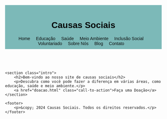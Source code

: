 <!DOCTYPE html>
<html lang="pt-BR">
<head>
    <meta charset="UTF-8">
    <meta name="viewport" content="width=device-width, initial-scale=1.0">
    <title>Causas Sociais - Home</title>
    <link rel="stylesheet" href="styles.css">
</head>
<body>
    <header>
        <h1>Causas Sociais</h1>
        <nav>
            <ul>
                <li><a href="index.html">Home</a></li>
                <li><a href="educacao.html">Educação</a></li>
                <li><a href="saude.html">Saúde</a></li>
                <li><a href="meio-ambiente.html">Meio Ambiente</a></li>
                <li><a href="inclusao.html">Inclusão Social</a></li>
                <li><a href="voluntariado.html">Voluntariado</a></li>
                <li><a href="sobre.html">Sobre Nós</a></li>
                <li><a href="blog.html">Blog</a></li>
                <li><a href="contato.html">Contato</a></li>
            </ul>
        </nav>
    </header>

    <section class="intro">
        <h2>Bem-vindo ao nosso site de causas sociais</h2>
        <p>Descubra como você pode fazer a diferença em várias áreas, como educação, saúde e meio ambiente.</p>
        <a href="doacao.html" class="call-to-action">Faça uma Doação</a>
    </section>

    <footer>
        <p>&copy; 2024 Causas Sociais. Todos os direitos reservados.</p>
    </footer>
</body>
</html>


<!DOCTYPE html>
<html lang="pt-BR">
<head>
    <meta charset="UTF-8">
    <meta name="viewport" content="width=device-width, initial-scale=1.0">
    <title>Projetos de Inclusão Social em Pernambuco</title>
    <style>
        html, body {
            height: 100%;
            margin: 0;
            font-family: Arial, sans-serif;
            display: flex;
            flex-direction: column;
        }

        body {
            display: flex;
            flex-direction: column;
            justify-content: space-between;
        }

        header {
            background-color: #7cb9b8;
            color: #030303;
            padding: 10px 0;
        }

        nav ul {
            list-style-type: none;
            padding: 0;
            margin: 0;
            text-align: center;
        }

        nav ul li {
            display: inline;
            margin-right: 15px;
        }

        nav ul li a {
            color: #0c0c0c;
            text-decoration: none;
        }

        main {
            flex: 1;
            padding: 20px;
        }

        .intro {
            background-color: #f9f9f9; /* Fundo sólido sem imagem */
            border-radius: 8px;
            padding: 20px;
            box-shadow: 0 0 10px rgba(0, 0, 0, 0.1);
            text-align: center;
        }

        .intro h2 {
            color: #007BFF;
            font-size: 2.5em;
            margin-bottom: 20px;
        }

        .intro p {
            font-size: 1.2em;
            margin-bottom: 20px;
        }

        .intro ul {
            list-style-type: none;
            padding: 0;
            margin: 0;
        }

        .intro ul li {
            margin-bottom: 30px;
            display: flex;
            align-items: flex-start;
            justify-content: center;
            gap: 20px;
            flex-wrap: wrap;
            text-align: left; /* Alinha o texto à esquerda */
        }

        .intro ul li img {
            max-width: 200px; /* Ajuste o tamanho conforme necessário */
            height: auto;
            border-radius: 8px;
            box-shadow: 0 0 10px rgba(0, 0, 0, 0.2);
        }

        .intro div {
            max-width: 600px; /* Limita a largura do texto */
        }

        .intro h3 {
            color: #007BFF;
            font-size: 1.8em;
            margin-top: 0;
            margin-bottom: 10px;
        }

        .call-to-action {
            display: inline-block;
            padding: 15px 30px;
            background-color: #007BFF;
            color: #fff;
            text-decoration: none;
            border-radius: 8px;
            transition: background-color 0.3s ease, transform 0.3s ease;
            font-size: 1.2em;
            margin-top: 20px;
        }

        .call-to-action:hover {
            background-color: #0056b3;
            transform: scale(1.05);
        }

        footer {
            background-color: #7cb9b8;
            color: #000000;
            text-align: center;
            padding: 10px 0;
        }
    </style>
</head>
<body>
    <header>
        <nav>
            <ul>
                <li><a href="index.html">Início</a></li>
                <li><a href="sobre.html">Sobre</a></li>
                <li><a href="projetos.html">Projetos</a></li>
                <li><a href="contato.html">Contato</a></li>
            </ul>
        </nav>
    </header>
    <main>
        <section class="intro">
            <h2>Projetos de Inclusão Social em Pernambuco</h2>
            <p>A inclusão social é fundamental para garantir que todas as pessoas, independentemente de suas condições econômicas ou sociais, tenham acesso a oportunidades e possam participar ativamente da sociedade. Em Pernambuco, diversos projetos de inclusão social buscam promover igualdade de oportunidades para grupos vulneráveis.</p>
            <p><strong>Principais Projetos:</strong></p>
            <ul>
                <li>
                    <img src="images (9).jpg" alt="Projeto Comunidade Inclusiva">
                    <div>
                        <h3>Projeto Comunidade Inclusiva</h3>
                        <p>Este projeto visa integrar pessoas com deficiência no mercado de trabalho, oferecendo capacitação profissional e apoio psicológico.</p>
                    </div>
                </li>
                <li>
                    <img src="images (10).jpg" alt="Inclusão Digital">
                    <div>
                        <h3>Inclusão Digital</h3>
                        <p>Focado em levar tecnologia e inclusão digital para comunidades carentes, capacitando jovens e adultos para o mercado de trabalho digital.</p>
                    </div>
                </li>
                <li>
                    <img src="projeto-social-Tijuca.jpg" alt="Jovens na Comunidade">
                    <div>
                        <h3>Jovens na Comunidade</h3>
                        <p>Promove atividades educacionais e culturais para jovens de comunidades vulneráveis, proporcionando oportunidades de crescimento pessoal e social.</p>
                    </div>
                </li>
                <li>
                    <img src="empodera-elas-site.webp" alt="Geração de Renda para Mulheres">
                    <div>
                        <h3>Geração de Renda para Mulheres</h3>
                        <p>Projeto voltado para a capacitação e geração de renda para mulheres em situação de vulnerabilidade, promovendo sua independência financeira.</p>
                    </div>
                </li>
            </ul>
            <a href="doacao.html" class="call-to-action">Contribua com os Projetos</a>
        </section>
    </main>
    <footer>
        <p>&copy; 2024 Nosso Site de Causas Sociais. Todos os direitos reservados.</p>
    </footer>
</body>
</html>


<!DOCTYPE html>
<html lang="pt-BR">
<head>
    <meta charset="UTF-8">
    <meta name="viewport" content="width=device-width, initial-scale=1.0">
    <title>Projetos de Proteção ao Meio Ambiente em Pernambuco</title>
    <style>
        html, body {
            height: 100%;
            margin: 0;
            font-family: Arial, sans-serif;
            display: flex;
            flex-direction: column;
        }

        body {
            display: flex;
            flex-direction: column;
            justify-content: space-between;
        }

        header {
            background-color: #7cb9b8;
            color: #030303;
            padding: 10px 0;
        }

        nav ul {
            list-style-type: none;
            padding: 0;
            margin: 0;
            text-align: center;
        }

        nav ul li {
            display: inline;
            margin-right: 15px;
        }

        nav ul li a {
            color: #0c0c0c;
            text-decoration: none;
        }

        main {
            flex: 1;
            padding: 20px;
        }

        .intro {
            background-color: #f9f9f9;
            border-radius: 8px;
            padding: 20px;
            box-shadow: 0 0 10px rgba(0, 0, 0, 0.1);
            text-align: center;
        }

        .intro h2 {
            color: #007BFF;
            font-size: 2.5em;
            margin-bottom: 20px;
        }

        .intro p {
            font-size: 1.2em;
            margin-bottom: 20px;
        }

        .intro ul {
            list-style-type: none;
            padding: 0;
            margin: 0;
        }

        .intro ul li {
            margin-bottom: 30px;
            display: flex;
            align-items: flex-start;
            justify-content: center;
            gap: 20px;
            flex-wrap: wrap;
            text-align: left;
        }

        .intro ul li img {
            max-width: 200px;
            height: auto;
            border-radius: 8px;
            box-shadow: 0 0 10px rgba(0, 0, 0, 0.2);
        }

        .intro div {
            max-width: 600px;
        }

        .intro h3 {
            color: #007BFF;
            font-size: 1.8em;
            margin-top: 0;
            margin-bottom: 10px;
        }

        .call-to-action {
            display: inline-block;
            padding: 15px 30px;
            background-color: #007BFF;
            color: #fff;
            text-decoration: none;
            border-radius: 8px;
            transition: background-color 0.3s ease, transform 0.3s ease;
            font-size: 1.2em;
            margin-top: 20px;
        }

        .call-to-action:hover {
            background-color: #0056b3;
            transform: scale(1.05);
        }

        footer {
            background-color: #7cb9b8;
            color: #000000;
            text-align: center;
            padding: 10px 0;
        }
    </style>
</head>
<body>
    <header>
        <nav>
            <ul>
                <li><a href="index.html">Início</a></li>
                <li><a href="sobre.html">Sobre</a></li>
                <li><a href="projetos.html">Projetos</a></li>
                <li><a href="contato.html">Contato</a></li>
            </ul>
        </nav>
    </header>
    <main>
        <section class="intro">
            <h2>Projetos de Proteção ao Meio Ambiente em Pernambuco</h2>
            <p>A preservação do meio ambiente é essencial para garantir um futuro sustentável. Em Pernambuco, diversos projetos de proteção ambiental têm sido implementados, buscando preservar a biodiversidade, combater o desmatamento e conscientizar a população sobre a importância de cuidar do planeta.</p>
            <p><strong>Principais Projetos:</strong></p>
            <ul>
                <li>
                    <img src="images (5).jpg" alt="Recuperação de Áreas Degradadas">
                    <div>
                        <h3>Recuperação de Áreas Degradadas</h3>
                        <p>Este projeto busca replantar árvores nativas e restaurar ecossistemas em áreas devastadas pelo desmatamento ou degradação ambiental.</p>
                    </div>
                </li>
                <li>
                    <img src="images (7).jpg" alt="Educação Ambiental nas Escolas">
                    <div>
                        <h3>Educação Ambiental nas Escolas</h3>
                        <p>Focado em conscientizar jovens estudantes sobre a importância da preservação ambiental e promover ações sustentáveis no dia a dia.</p>
                    </div>
                </li>
                <li>
                    <img src="images (6).jpg" alt="Proteção de Reservas Naturais">
                    <div>
                        <h3>Proteção de Reservas Naturais</h3>
                        <p>Trabalha na proteção de áreas de conservação ambiental, impedindo a ocupação ilegal e promovendo a biodiversidade local.</p>
                    </div>
                </li>
                <li>
                    <img src="images (8).jpg" alt="Reciclagem e Gestão de Resíduos">
                    <div>
                        <h3>Reciclagem e Gestão de Resíduos</h3>
                        <p>Este projeto incentiva a reciclagem e a correta gestão dos resíduos sólidos em comunidades, reduzindo o impacto ambiental do lixo.</p>
                    </div>
                </li>
            </ul>
            <a href="doacao.html" class="call-to-action">Contribua com os Projetos</a>
        </section>
    </main>
    <footer>
        <p>&copy; 2024 Nosso Site de Causas Sociais. Todos os direitos reservados.</p>
    </footer>
</body>
</html>


<!DOCTYPE html>
<html lang="pt-BR">
<head>
    <meta charset="UTF-8">
    <meta name="viewport" content="width=device-width, initial-scale=1.0">
    <title>Projetos de Saúde em Pernambuco</title>
    <style>
        html, body {
            height: 100%;
            margin: 0;
            font-family: Arial, sans-serif;
            display: flex;
            flex-direction: column;
        }

        body {
            display: flex;
            flex-direction: column;
            justify-content: space-between;
        }

        header {
            background-color: #7cb9b8;
            color: #030303;
            padding: 10px 0;
        }

        nav ul {
            list-style-type: none;
            padding: 0;
            margin: 0;
            text-align: center;
        }

        nav ul li {
            display: inline;
            margin-right: 15px;
        }

        nav ul li a {
            color: #0c0c0c;
            text-decoration: none;
        }

        main {
            flex: 1;
            padding: 20px;
        }

        .intro {
            background-color: #f9f9f9; /* Fundo sólido sem imagem */
            border-radius: 8px;
            padding: 20px;
            box-shadow: 0 0 10px rgba(0, 0, 0, 0.1);
            text-align: center;
        }

        .intro h2 {
            color: #007BFF;
            font-size: 2.5em;
            margin-bottom: 20px;
        }

        .intro p {
            font-size: 1.2em;
            margin-bottom: 20px;
        }

        .intro ul {
            list-style-type: none;
            padding: 0;
            margin: 0;
        }

        .intro ul li {
            margin-bottom: 30px;
            display: flex;
            align-items: flex-start;
            justify-content: center;
            gap: 20px;
            flex-wrap: wrap;
            text-align: left; /* Alinha o texto à esquerda */
        }

        .intro ul li img {
            max-width: 200px; /* Ajuste o tamanho conforme necessário */
            height: auto;
            border-radius: 8px;
            box-shadow: 0 0 10px rgba(0, 0, 0, 0.2);
        }

        .intro div {
            max-width: 600px; /* Limita a largura do texto */
        }

        .intro h3 {
            color: #007BFF;
            font-size: 1.8em;
            margin-top: 0;
            margin-bottom: 10px;
        }

        .call-to-action {
            display: inline-block;
            padding: 15px 30px;
            background-color: #007BFF;
            color: #fff;
            text-decoration: none;
            border-radius: 8px;
            transition: background-color 0.3s ease, transform 0.3s ease;
            font-size: 1.2em;
            margin-top: 20px;
        }

        .call-to-action:hover {
            background-color: #0056b3;
            transform: scale(1.05);
        }

        footer {
            background-color: #7cb9b8;
            color: #000000;
            text-align: center;
            padding: 10px 0;
        }
    </style>
</head>
<body>
    <header>
        <nav>
            <ul>
                <li><a href="index.html">Início</a></li>
                <li><a href="sobre.html">Sobre</a></li>
                <li><a href="projetos.html">Projetos</a></li>
                <li><a href="contato.html">Contato</a></li>
            </ul>
        </nav>
    </header>
    <main>
        <section class="intro">
            <h2>Projetos de Saúde em Pernambuco</h2>
            <p>A saúde é um direito fundamental e essencial para o bem-estar das comunidades. Em Pernambuco, vários projetos são dedicados a melhorar o acesso a cuidados médicos e promover a saúde em comunidades carentes. Estes projetos buscam enfrentar desafios como a falta de infraestrutura, recursos e serviços médicos adequados.</p>
            <p><strong>Principais Projetos:</strong></p>
            <ul>
                <li>
                    <img src="images (3).jpg" alt="Saúde em Ação">
                    <div>
                        <h3>Saúde em Ação</h3>
                        <p>Este projeto oferece atendimento médico básico e emergencial em áreas rurais e isoladas, com unidades móveis e clínicas comunitárias.</p>
                    </div>
                </li>
                <li>
                    <img src="images (4).jpg" alt="Cuidando da Saúde">
                    <div>
                        <h3>Cuidando da Saúde</h3>
                        <p>Focado em prevenção e tratamento de doenças crônicas, este projeto realiza campanhas de conscientização e oferece exames gratuitos para a população.</p>
                    </div>
                </li>
                <li>
                    <img src="77.jpg" alt="Saúde Mental e Bem-Estar">
                    <div>
                        <h3>Saúde Mental e Bem-Estar</h3>
                        <p>Oferece suporte psicológico e programas de saúde mental, incluindo grupos de apoio e terapias comunitárias para melhorar a qualidade de vida.</p>
                    </div>
                </li>
                <li>
                    <img src="imagem5.jpeg" alt="Vacinação e Imunização">
                    <div>
                        <h3>Vacinação e Imunização</h3>
                        <p>Realiza campanhas de vacinação em massa para prevenir doenças infecciosas, com foco em crianças e idosos.</p>
                    </div>
                </li>
            </ul>
            <a href="doacao.html" class="call-to-action">Contribua com os Projetos</a>
        </section>
    </main>
    <footer>
        <p>&copy; 2024 Nosso Site de Causas Sociais. Todos os direitos reservados.</p>
    </footer>
</body>
</html>


<!DOCTYPE html>
<html lang="pt-BR">
<head>
    <meta charset="UTF-8">
    <meta name="viewport" content="width=device-width, initial-scale=1.0">
    <title>Sobre Nós - Causas Sociais</title>
    <style>
        html, body {
            height: 100%;
            margin: 0;
            font-family: Arial, sans-serif;
            display: flex;
            flex-direction: column;
        }

        body {
            display: flex;
            flex-direction: column;
            justify-content: space-between;
        }

        header {
            background-color: #7cb9b8;
            color: #030303;
            padding: 10px 0;
        }

        nav ul {
            list-style-type: none;
            padding: 0;
            margin: 0;
            text-align: center;
        }

        nav ul li {
            display: inline;
            margin-right: 15px;
        }

        nav ul li a {
            color: #0c0c0c;
            text-decoration: none;
        }

        main {
            flex: 1;
            padding: 20px;
        }

        .about-section {
            background-color: #f9f9f9;
            padding: 30px;
            border-radius: 8px;
            box-shadow: 0 0 10px rgba(0, 0, 0, 0.1);
            text-align: center;
        }

        .about-section h2 {
            color: #007BFF;
            font-size: 2.5em;
            margin-bottom: 20px;
        }

        .about-section p {
            font-size: 1.2em;
            margin-bottom: 30px;
            line-height: 1.6;
            color: #333;
        }

        .about-section img {
            max-width: 300px;
            height: auto;
            border-radius: 50%;
            box-shadow: 0 0 10px rgba(0, 0, 0, 0.1);
            margin-bottom: 20px;
        }

        .mission-vision {
            display: flex;
            justify-content: space-around;
            gap: 40px;
            margin-top: 40px;
        }

        .mission-vision .box {
            background-color: #ffffff;
            padding: 20px;
            border-radius: 8px;
            box-shadow: 0 0 10px rgba(0, 0, 0, 0.1);
            width: 45%;
            text-align: left;
        }

        .mission-vision h3 {
            color: #007BFF;
            font-size: 1.8em;
            margin-bottom: 15px;
        }

        .mission-vision p {
            font-size: 1.1em;
            line-height: 1.6;
        }

        .call-to-action {
            display: inline-block;
            padding: 15px 30px;
            background-color: #007BFF;
            color: #fff;
            text-decoration: none;
            border-radius: 8px;
            transition: background-color 0.3s ease, transform 0.3s ease;
            font-size: 1.2em;
            margin-top: 30px;
        }

        .call-to-action:hover {
            background-color: #0056b3;
            transform: scale(1.05);
        }

        footer {
            background-color: #7cb9b8;
            color: #000000;
            text-align: center;
            padding: 10px 0;
        }
    </style>
</head>
<body>
    <header>
        <nav>
            <ul>
                <li><a href="index.html">Início</a></li>
                <li><a href="sobre.html">Sobre</a></li>
                <li><a href="projetos.html">Projetos</a></li>
                <li><a href="contato.html">Contato</a></li>
            </ul>
        </nav>
    </header>
    <main>
        <section class="about-section">
            <h2>Sobre Nós</h2>
           
            <p>Somos uma organização dedicada a promover mudanças sociais positivas em diversas áreas, como educação, saúde e meio ambiente. Acreditamos que, juntos, podemos construir um futuro mais justo e sustentável para todos. Atuamos em comunidades carentes em Pernambuco, levando apoio educacional, serviços de saúde e promovendo o desenvolvimento sustentável.</p>
            <div class="mission-vision">
                <div class="box">
                    <h3>Missão</h3>
                    <p>Nossa missão é capacitar comunidades vulneráveis, fornecendo os recursos e suporte necessários para promover o crescimento educacional, social e econômico.</p>
                </div>
                <div class="box">
                    <h3>Visão</h3>
                    <p>Ser uma organização referência em transformação social, impactando positivamente a vida de milhares de pessoas por meio de projetos sustentáveis e inclusivos.</p>
                </div>
            </div>
            <a href="projetos.html" class="call-to-action">Saiba mais sobre nossos projetos</a>
        </section>
    </main>
    <footer>
        <p>&copy; 2024 Nosso Site de Causas Sociais. Todos os direitos reservados.</p>
    </footer>
</body>
</html>


html, body {
    height: 100%;
    margin: 0;
}

body {
    display: flex;
    flex-direction: column;
    font-family: Arial, sans-serif;
    line-height: 1.6;
}

header {
    background-color:#7cb9b8;
    color: #030303;
    padding: 10px 0;
}

nav ul {
    list-style-type: none;
    padding: 0;
    margin: 0;
    text-align: center; /* Opcional: centraliza os itens no cabeçalho */
}

nav ul li {
    display: inline-block; /* Permite adicionar padding e margens */
    margin-right: 20px; /* Ajusta o espaçamento entre os itens */
}

nav ul li a {
    color: #0c0c0c;
    text-decoration: none;
}

h1, h2 {
    text-align: center;
}

section {
    flex: 1; /* Faz a seção ocupar o espaço restante disponível */
    margin: 20px;
    padding: 20px;
}

footer {
    background-color:  #7cb9b8;
    color: #000000;
    text-align: center;
    padding: 10px 0;
}

.call-to-action {
    display: inline-block;
    padding: 10px 20px;
    background-color: #007BFF;
    color: #fff;
    text-decoration: none;
    border-radius: 5px;
    transition: background-color 0.3s ease;
}

.call-to-action:hover {
    background-color: #7cb9b8;
}

.grid-container {
    display: grid;
    grid-template-columns: repeat(3, 1fr);
    gap: 20px;
}

.grid-item {
    background-color: #f4f4f4;
    padding: 20px;
    border: 1px solid #ddd;
    text-align: center;
}

.flex-container {
    display: flex;
    justify-content: space-around;
}

.flex-item {
    background-color: #f4f4f4;
    padding: 20px;
    border: 1px solid #ddd;
    text-align: center;
    flex-basis: 30%;
}

.gallery {
    display: flex;
    justify-content: space-around;
}

.gallery img {
    max-width: 100%;
    height: auto;
}

.team {
    display: flex;
    justify-content: space-around;
}

.team-member {
    background-color: #f4f4f4;
    padding: 20px;
    border: 1px solid #ddd;
    text-align: center;
    flex-basis: 45%;
}

.btn {
    background-color: #7cb9b8;
    color: #fff;
    padding: 10px 20px;
    border: none;
    border-radius: 5px;
    cursor: pointer;
    transition: background-color 0.3s ease;
}

.btn:hover {
    background-color:  #7cb9b8;
}
.intro {
    position: relative; /* Necessário para o pseudo-elemento */
    padding: 0px; /* Aumenta o padding para mais espaço interno */
    color: #060606; /* Cor do texto para contraste com o fundo */
    border-radius: 8px; /* Adiciona bordas arredondadas para um efeito mais suave */
    max-width: 100%; /* Define uma largura máxima para a seção */
    width: 100%; /* Garante que a seção ocupe toda a largura disponível */
    text-align: center; /* Centraliza o texto dentro da seção */
    overflow: hidden; /* Garante que o pseudo-elemento não exceda a área da seção */
    background-image: url('images\ \(12\).jpg'); /* Imagem de fundo da seção */
    background-size: cover;
    background-position: center;
}

.intro::before {
    content: "";
    position: absolute;
    top: 0;
    left: 0;
    right: 0;
    bottom: 0;
    background: #7cb9b8(255, 255, 255, 0.5); /* Cor branca semi-transparente */
    z-index: -1; /* Coloca o fundo atrás do conteúdo */
    border-radius: 8px; /* Alinha com as bordas arredondadas da seção */
}

.intro h2 {
    background-color: #7cb9b8(255, 255, 255, 0.8); /* Fundo branco semi-transparente */
    padding: 10px; /* Espaçamento interno */
    border-radius: 5px; /* Bordas arredondadas */
    font-size: 2.5em; /* Aumenta o tamanho do título */
    font-weight: bold; /* Define o peso da fonte para negrito */
    margin-bottom: 20px; /* Espaçamento abaixo do título */
   /* text-shadow: 2px 2px 4px rgb(7, 7, 7); /* Adiciona sombra ao texto */
}

.intro p {
    background-color:#0a0a0a(255, 255, 255, 0.8); /* Fundo branco semi-transparente */
    padding: 10px; /* Espaçamento interno */
    border-radius: 5px; /* Bordas arredondadas */
    font-size: 25px; /* Aumenta o tamanho da fonte do parágrafo */
    margin-bottom: 20px; /* Espaçamento abaixo do parágrafo */
    line-height: 1.6; /* Ajusta a altura da linha para melhor legibilidade */
    text-shadow: 1px 1px 1px rgb(11, 11, 11); /* Adiciona sombra ao texto */
}

.call-to-action {
    display: inline-block; /* Faz o botão se ajustar ao tamanho do conteúdo */
    padding: 15px 30px; /* Aumenta o padding do botão */
    background-color: #7cb9b8; /* Cor de fundo do botão */
    color: #090909; /* Cor do texto do botão */
    text-decoration: none;
    border-radius: 8px; /* Adiciona bordas arredondadas ao botão */
    transition: background-color 0.3s ease, transform 0.3s ease; /* Transições  para cor e transformação */
    font-size: 1.2em; /* Aumenta o tamanho da fonte do botão */
    margin-top: 20px; /* Espaçamento acima do botão */
}
.call-to-action:hover {
    background-color:   #7cb9b8; /* Cor de fundo do botão ao passar o mouse */
    transform: scale(1.05); /* Efeito de aumentar o botão ao passar o mouse */
}
<!DOCTYPE html>
<html lang="pt-BR">
<head>
    <meta charset="UTF-8">
    <meta name="viewport" content="width=device-width, initial-scale=1.0">
    <title>Projetos de Voluntariado em Pernambuco</title>
    <style>
        html, body {
            height: 100%;
            margin: 0;
            font-family: Arial, sans-serif;
            display: flex;
            flex-direction: column;
        }

        body {
            display: flex;
            flex-direction: column;
            justify-content: space-between;
        }

        header {
            background-color: #7cb9b8;
            color: #030303;
            padding: 10px 0;
        }

        nav ul {
            list-style-type: none;
            padding: 0;
            margin: 0;
            text-align: center;
        }

        nav ul li {
            display: inline;
            margin-right: 15px;
        }

        nav ul li a {
            color: #0c0c0c;
            text-decoration: none;
        }

        main {
            flex: 1;
            padding: 20px;
        }

        .intro {
            background-color: #f9f9f9;
            border-radius: 8px;
            padding: 20px;
            box-shadow: 0 0 10px rgba(0, 0, 0, 0.1);
            text-align: center;
        }

        .intro h2 {
            color: #007BFF;
            font-size: 2.5em;
            margin-bottom: 20px;
        }

        .intro p {
            font-size: 1.2em;
            margin-bottom: 20px;
        }

        .intro ul {
            list-style-type: none;
            padding: 0;
            margin: 0;
        }

        .intro ul li {
            margin-bottom: 30px;
            display: flex;
            align-items: flex-start;
            justify-content: center;
            gap: 20px;
            flex-wrap: wrap;
            text-align: left;
        }

        .intro ul li img {
            max-width: 200px;
            height: auto;
            border-radius: 8px;
            box-shadow: 0 0 10px rgba(0, 0, 0, 0.2);
        }

        .intro div {
            max-width: 600px;
        }

        .intro h3 {
            color: #007BFF;
            font-size: 1.8em;
            margin-top: 0;
            margin-bottom: 10px;
        }

        .call-to-action {
            display: inline-block;
            padding: 15px 30px;
            background-color: #007BFF;
            color: #fff;
            text-decoration: none;
            border-radius: 8px;
            transition: background-color 0.3s ease, transform 0.3s ease;
            font-size: 1.2em;
            margin-top: 20px;
        }

        .call-to-action:hover {
            background-color: #0056b3;
            transform: scale(1.05);
        }

        footer {
            background-color: #7cb9b8;
            color: #000000;
            text-align: center;
            padding: 10px 0;
        }
    </style>
</head>
<body>
    <header>
        <nav>
            <ul>
                <li><a href="index.html">Início</a></li>
                <li><a href="sobre.html">Sobre</a></li>
                <li><a href="projetos.html">Projetos</a></li>
                <li><a href="contato.html">Contato</a></li>
            </ul>
        </nav>
    </header>
    <main>
        <section class="intro">
            <h2>Projetos de Voluntariado em Pernambuco</h2>
            <p>O voluntariado é uma das formas mais eficazes de ajudar comunidades e fazer a diferença na vida das pessoas. Em Pernambuco, existem diversos projetos que incentivam a participação ativa de voluntários em áreas como educação, saúde, e desenvolvimento social.</p>
            <p><strong>Principais Projetos:</strong></p>
            <ul>
                <li>
                    <img src="images (12).jpg" alt="Projeto Mãos Ajudadoras">
                    <div>
                        <h3>Projeto Mãos Ajudadoras</h3>
                        <p>Este projeto conecta voluntários com comunidades necessitadas, oferecendo apoio em construções, reforma de escolas e atendimento médico básico.</p>
                    </div>
                </li>
                <li>
                    <img src="images (13).jpg" alt="Voluntariado Jovem">
                    <div>
                        <h3>Voluntariado Jovem</h3>
                        <p>Focado em jovens, este projeto incentiva a participação em atividades como aulas de reforço, recreação e ações comunitárias em áreas urbanas e rurais.</p>
                    </div>
                </li>
                <li>
                    <img src="imagem14.jpg" alt="Ação Social Solidária">
                    <div>
                        <h3>Ação Social Solidária</h3>
                        <p>Mobiliza voluntários para campanhas de arrecadação de alimentos, roupas e medicamentos para famílias em situação de vulnerabilidade.</p>
                    </div>
                </li>
                <li>
                    <img src="imagem15.png" alt="Educação para Todos">
                    <div>
                        <h3>Educação para Todos</h3>
                        <p>Voluntários atuam como professores, oferecendo aulas gratuitas de alfabetização, reforço escolar e capacitação para adultos e jovens.</p>
                    </div>
                </li>
            </ul>
            <a href="doacao.html" class="call-to-action">Contribua com os Projetos</a>
        </section>
    </main>
    <footer>
        <p>&copy; 2024 Nosso Site de Causas Sociais. Todos os direitos reservados.</p>
    </footer>
</body>
</html>
<!DOCTYPE html>
<html lang="pt-BR">
<head>
    <meta charset="UTF-8">
    <meta name="viewport" content="width=device-width, initial-scale=1.0">
    <title>Projetos de Educação em Comunidades Carentes em Pernambuco</title>
    <style>
        html, body {
            height: 100%;
            margin: 0;
            font-family: Arial, sans-serif;
            display: flex;
            flex-direction: column;
        }

        body {
            display: flex;
            flex-direction: column;
            justify-content: space-between;
        }

        header {
            background-color: #7cb9b8;
            color: #030303;
            padding: 10px 0;
        }

        nav ul {
            list-style-type: none;
            padding: 0;
            margin: 0;
            text-align: center;
        }

        nav ul li {
            display: inline;
            margin-right: 15px;
        }

        nav ul li a {
            color: #0c0c0c;
            text-decoration: none;
        }

        main {
            flex: 1;
            padding: 20px;
        }

        .intro {
            background-color: #f9f9f9; /* Fundo sólido sem imagem */
            border-radius: 8px;
            padding: 20px;
            box-shadow: 0 0 10px rgba(0, 0, 0, 0.1);
            text-align: center;
        }

        .intro h2 {
            color: #007BFF;
            font-size: 2.5em;
            margin-bottom: 20px;
        }

        .intro p {
            font-size: 1.2em;
            margin-bottom: 20px;
        }

        .intro ul {
            list-style-type: none;
            padding: 0;
            margin: 0;
        }

        .intro ul li {
            margin-bottom: 30px;
            display: flex;
            align-items: flex-start;
            justify-content: center;
            gap: 20px;
            flex-wrap: wrap;
            text-align: left; /* Alinha o texto à esquerda */
        }

        .intro ul li img {
            max-width: 200px; /* Ajuste o tamanho conforme necessário */
            height: auto;
            border-radius: 8px;
            box-shadow: 0 0 10px rgba(0, 0, 0, 0.2);
        }

        .intro div {
            max-width: 600px; /* Limita a largura do texto */
        }

        .intro h3 {
            color: #007BFF;
            font-size: 1.8em;
            margin-top: 0;
            margin-bottom: 10px;
        }

        .call-to-action {
            display: inline-block;
            padding: 15px 30px;
            background-color: #007BFF;
            color: #fff;
            text-decoration: none;
            border-radius: 8px;
            transition: background-color 0.3s ease, transform 0.3s ease;
            font-size: 1.2em;
            margin-top: 20px;
        }

        .call-to-action:hover {
            background-color: #0056b3;
            transform: scale(1.05);
        }

        footer {
            background-color: #7cb9b8;
            color: #000000;
            text-align: center;
            padding: 10px 0;
        }
    </style>
</head>
<body>
    <header>
        <nav>
            <ul>
                <li><a href="index.html">Início</a></li>
                <li><a href="sobre.html">Sobre</a></li>
                <li><a href="projetos.html">Projetos</a></li>
                <li><a href="contato.html">Contato</a></li>
            </ul>
        </nav>
    </header>
    <main>
        <section class="intro">
            <h2>Projetos de Educação em Comunidades Carentes em Pernambuco</h2>
            <p>A educação é uma ferramenta essencial para o desenvolvimento social e econômico. Em Pernambuco, diversos projetos têm sido implementados para oferecer oportunidades educacionais para crianças e jovens em comunidades carentes. Estes projetos visam melhorar a qualidade de vida e proporcionar um futuro melhor para aqueles que mais precisam.</p>
            <p><strong>Principais Projetos:</strong></p>
            <ul>
                <li>
                    <img src="projeto-educar-para-o-futuro-abr2017-24.webp" alt="Projeto Educar para o Futuro">
                    <div>
                        <h3>Projeto Educar para o Futuro</h3>
                        <p>Este projeto visa fornecer materiais escolares, capacitação de professores e suporte pedagógico para escolas em áreas rurais e urbanas desfavorecidas.</p>
                    </div>
                </li>
                <li>
                    <img src="images.jpg" alt="Escola de Futuro">
                    <div>
                        <h3>Escola de Futuro</h3>
                        <p>Uma iniciativa que busca transformar escolas comunitárias com infraestrutura melhorada, novas tecnologias e programas de inclusão digital.</p>
                    </div>
                </li>
                <li>
                    <img src="images (1).jpg" alt="Aprender e Crescer">
                    <div>
                        <h3>Aprender e Crescer</h3>
                        <p>Oferece cursos extracurriculares e atividades culturais para crianças e adolescentes, promovendo o desenvolvimento pessoal e social.</p>
                    </div>
                </li>
                <li>
                    <img src="images (2).jpg" alt="Educação e Cidadania">
                    <div>
                        <h3>Educação e Cidadania</h3>
                        <p>Focado em educação cívica e cidadania, esse projeto educa os jovens sobre seus direitos e deveres, além de oferecer apoio psicológico e social.</p>
                    </div>
                </li>
            </ul>
            <a href="doacao.html" class="call-to-action">Contribua com os Projetos</a>
        </section>
    </main>
    <footer>
        <p>&copy; 2024 Nosso Site de Causas Sociais. Todos os direitos reservados.</p>
    </footer>
</body>
</html>


<!DOCTYPE html>
<html lang="pt-BR">
<head>
    <meta charset="UTF-8">
    <meta name="viewport" content="width=device-width, initial-scale=1.0">
    <title>Doação - Causas Sociais</title>
    <link rel="stylesheet" href="styles.css">
</head>
<body>
    <header>
        <h1>Doação</h1>
        <nav>
            <ul>
                <li><a href="index.html">Home</a></li>
                <li><a href="educacao.html">Educação</a></li>
                <li><a href="saude.html">Saúde</a></li>
                <li><a href="meio-ambiente.html">Meio Ambiente</a></li>
                <li><a href="inclusao.html">Inclusão Social</a></li>
                <li><a href="voluntariado.html">Voluntariado</a></li>
                <li><a href="sobre.html">Sobre Nós</a></li>
                <li><a href="blog.html">Blog</a></li>
                <li><a href="contato.html">Contato</a></li>
            </ul>
        </nav>
    </header>

    <section>
        <h2>Faça uma Doação</h2>
        <form action="/enviar-doacao" method="post">
            <label for="nome">Nome:</label>
            <input type="text" id="nome" name="nome" required>

            <label for="email">Email:</label>
            <input type="email" id="email" name="email" required>

            <label for="valor">Valor da Doação:</label>
            <input type="number" id="valor" name="valor" required>

            <label for="mensagem">Mensagem:</label>
            <textarea id="mensagem" name="mensagem"></textarea>

            <button type="submit" class="btn">Doar</button>
        </form>
    </section>

    <footer>
        <p>&copy; 2024 Causas Sociais. Todos os direitos reservados.</p>
    </footer>
</body>
</html>


<!DOCTYPE html>
<html lang="pt-BR">
<head>
    <meta charset="UTF-8">
    <meta name="viewport" content="width=device-width, initial-scale=1.0">
    <title>Contato - Causas Sociais</title>
    <link rel="stylesheet" href="styles.css">
</head>
<body>
    <header>
        <h1>Contato</h1>
        <nav>
            <ul>
                <li><a href="index.html">Home</a></li>
                <li><a href="educacao.html">Educação</a></li>
                <li><a href="saude.html">Saúde</a></li>
                <li><a href="meio-ambiente.html">Meio Ambiente</a></li>
                <li><a href="inclusao.html">Inclusão Social</a></li>
                <li><a href="voluntariado.html">Voluntariado</a></li>
                <li><a href="sobre.html">Sobre Nós</a></li>
                <li><a href="blog.html">Blog</a></li>
                <li><a href="contato.html">Contato</a></li>
            </ul>
        </nav>
    </header>

    <section>
        <h2>Fale Conosco</h2>
        <form action="/enviar-contato" method="post">
            <label for="nome">Nome:</label>
            <input type="text" id="nome" name="nome" required>

            <label for="email">Email:</label>
            <input type="email" id="email" name="email" required>

            <label for="mensagem">Mensagem:</label>
            <textarea id="mensagem" name="mensagem" required></textarea>

            <button type="submit" class="btn">Enviar</button>
        </form>
    </section>

    <footer>
        <p>&copy; 2024 Causas Sociais. Todos os direitos reservados.</p>
    </footer>
</body>
</html>


<!DOCTYPE html>
<html lang="pt-BR">
<head>
    <meta charset="UTF-8">
    <meta name="viewport" content="width=device-width, initial-scale=1.0">
    <title>Blog sobre Causas Sociais</title>
    <style>
        html, body {
            height: 100%;
            margin: 0;
            font-family: Arial, sans-serif;
            display: flex;
            flex-direction: column;
        }

        body {
            display: flex;
            flex-direction: column;
            justify-content: space-between;
        }

        header {
            background-color: #7cb9b8;
            color: #030303;
            padding: 10px 0;
        }

        nav ul {
            list-style-type: none;
            padding: 0;
            margin: 0;
            text-align: center;
        }

        nav ul li {
            display: inline;
            margin-right: 15px;
        }

        nav ul li a {
            color: #0c0c0c;
            text-decoration: none;
        }

        main {
            flex: 1;
            padding: 20px;
        }

        .intro {
            background-color: #f9f9f9;
            border-radius: 8px;
            padding: 20px;
            box-shadow: 0 0 10px rgba(0, 0, 0, 0.1);
            text-align: center;
        }

        .intro h2 {
            color: #007BFF;
            font-size: 2.5em;
            margin-bottom: 20px;
        }

        .intro p {
            font-size: 1.2em;
            margin-bottom: 20px;
        }

        .posts {
            display: flex;
            flex-direction: column;
            gap: 30px;
        }

        .post {
            display: flex;
            gap: 20px;
            background-color: #ffffff;
            padding: 20px;
            border-radius: 8px;
            box-shadow: 0 0 10px rgba(0, 0, 0, 0.1);
            align-items: center;
            justify-content: flex-start;
        }

        .post img {
            max-width: 200px;
            height: auto;
            border-radius: 8px;
            box-shadow: 0 0 5px rgba(0, 0, 0, 0.1);
        }

        .post-content {
            max-width: 600px;
            text-align: left;
        }

        .post-content h3 {
            color: #007BFF;
            font-size: 1.8em;
            margin-top: 0;
            margin-bottom: 10px;
        }

        .post-content p {
            font-size: 1.1em;
            line-height: 1.6;
        }

        .call-to-action {
            display: inline-block;
            padding: 15px 30px;
            background-color: #007BFF;
            color: #fff;
            text-decoration: none;
            border-radius: 8px;
            transition: background-color 0.3s ease, transform 0.3s ease;
            font-size: 1.2em;
            margin-top: 20px;
        }

        .call-to-action:hover {
            background-color: #0056b3;
            transform: scale(1.05);
        }

        footer {
            background-color: #7cb9b8;
            color: #000000;
            text-align: center;
            padding: 10px 0;
        }
    </style>
</head>
<body>
    <header>
        <nav>
            <ul>
                <li><a href="index.html">Início</a></li>
                <li><a href="sobre.html">Sobre</a></li>
                <li><a href="projetos.html">Projetos</a></li>
                <li><a href="contato.html">Contato</a></li>
            </ul>
        </nav>
    </header>
    <main>
        <section class="intro">
            <h2>Nosso Blog sobre Causas Sociais</h2>
            <p>Explore nossos artigos e notícias sobre as principais iniciativas e projetos sociais ao redor do mundo. Inspire-se com histórias de impacto e veja como você pode participar dessas mudanças positivas.</p>
        </section>
        <section class="posts">
            <div class="post">
                <img src="educacao.webp" alt="Impacto da Educação nas Comunidades">
                <div class="post-content">
                    <h3>O Impacto da Educação nas Comunidades Carentes</h3>
                    <p>A educação é uma ferramenta transformadora, especialmente em áreas carentes. Neste artigo, exploramos como projetos educacionais em Pernambuco têm mudado a realidade de muitas crianças e jovens.</p>
                </div>
            </div>
            <div class="post">
                <img src="imagemblog2.webp" alt="Melhoria no Acesso à Saúde">
                <div class="post-content">
                    <h3>Melhoria no Acesso à Saúde nas Regiões Rurais</h3>
                    <p>Conheça as iniciativas que estão levando atendimento médico e recursos de saúde para as regiões mais remotas do estado, onde o acesso é extremamente limitado.</p>
                </div>
            </div>
            <div class="post">
                <img src="imagemblog3.webp" alt="Sustentabilidade e Meio Ambiente">
                <div class="post-content">
                    <h3>Projetos de Sustentabilidade e Meio Ambiente</h3>
                    <p>Os esforços para preservar o meio ambiente também são uma causa social. Descubra projetos que promovem a sustentabilidade e a conservação de recursos naturais em Pernambuco.</p>
                </div>
            </div>
        </section>
        <a href="doacao.html" class="call-to-action">Contribua com os Projetos</a>
    </main>
    <footer>
        <p>&copy; 2024 Nosso Site de Causas Sociais. Todos os direitos reservados.</p>
    </footer>
</body>
</html>
![image](https://github.com/user-attachments/assets/912540b1-e390-4bd9-b8b8-cdc9fb622afd)
